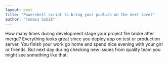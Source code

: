 ```yaml
--- 
layout: post
title: "Powershell script to bring your publish on the next level"
author: "Tomasz Subik"
---
```



How many times during development stage your project file broke after merge? Everything looks great since you deploy 
app on test or production server. You finish your work go home and spend 
nice evening with your girl or friends. But next day during checking new 
issues from quality team you might see something like that:
